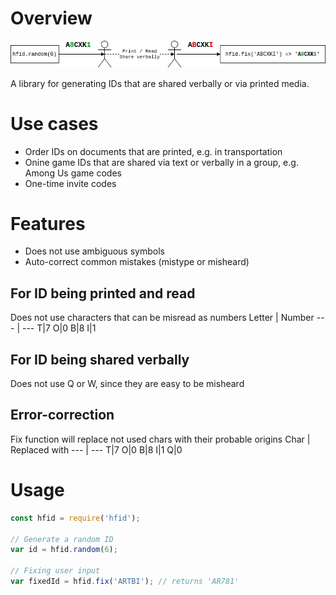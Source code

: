# Overview

![Overview](hfid.png)

A library for generating IDs that are shared verbally or via printed media.
# Use cases
* Order IDs on documents that are printed, e.g. in transportation
* Onine game IDs that are shared via text or verbally in a group, e.g. Among Us game codes
* One-time invite codes

# Features
* Does not use ambiguous symbols
* Auto-correct common mistakes (mistype or misheard)
## For ID being printed and read
Does not use characters that can be misread as numbers
Letter | Number
--- | ---
T|7
O|0
B|8
I|1

## For ID being shared verbally
Does not use Q or W, since they are easy to be misheard

## Error-correction
Fix function will replace not used chars with their probable origins
Char | Replaced with
--- | ---
T|7
O|0
B|8
I|1
Q|0

# Usage

```javascript
const hfid = require('hfid');

// Generate a random ID
var id = hfid.random(6);

// Fixing user input
var fixedId = hfid.fix('ARTBI'); // returns 'AR781'
```

